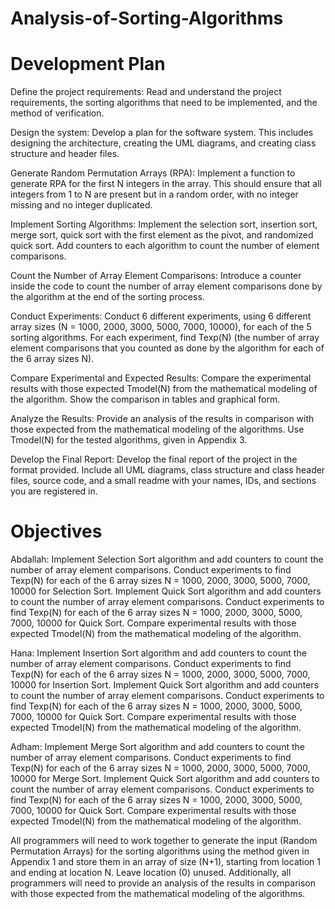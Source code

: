 # Analysis-of-Sorting-Algorithms

# Development Plan

Define the project requirements: Read and understand the project requirements, the sorting algorithms that need to be implemented, and the method of verification.

Design the system: Develop a plan for the software system. This includes designing the architecture, creating the UML diagrams, and creating class structure and header files.

Generate Random Permutation Arrays (RPA): Implement a function to generate RPA for the first N integers in the array. This should ensure that all integers from 1 to N are present but in a random order, with no integer missing and no integer duplicated.

Implement Sorting Algorithms: Implement the selection sort, insertion sort, merge sort, quick sort with the first element as the pivot, and randomized quick sort. Add counters to each algorithm to count the number of element comparisons.

Count the Number of Array Element Comparisons: Introduce a counter inside the code to count the number of array element comparisons done by the algorithm at the end of the sorting process.

Conduct Experiments: Conduct 6 different experiments, using 6 different array sizes (N = 1000, 2000, 3000, 5000, 7000, 10000), for each of the 5 sorting algorithms. For each experiment, find Texp(N) (the number of array element comparisons that you counted as done by the algorithm for each of the 6 array sizes N).

Compare Experimental and Expected Results: Compare the experimental results with those expected Tmodel(N) from the mathematical modeling of the algorithm. Show the comparison in tables and graphical form.

Analyze the Results: Provide an analysis of the results in comparison with those expected from the mathematical modeling of the algorithms. Use Tmodel(N) for the tested algorithms, given in Appendix 3.

Develop the Final Report: Develop the final report of the project in the format provided. Include all UML diagrams, class structure and class header files, source code, and a small readme with your names, IDs, and sections you are registered in.

# Objectives

Abdallah:
Implement Selection Sort algorithm and add counters to count the number of array element comparisons.
Conduct experiments to find Texp(N) for each of the 6 array sizes N = 1000, 2000, 3000, 5000, 7000, 10000 for Selection Sort.
Implement Quick Sort algorithm and add counters to count the number of array element comparisons.
Conduct experiments to find Texp(N) for each of the 6 array sizes N = 1000, 2000, 3000, 5000, 7000, 10000 for Quick Sort.
Compare experimental results with those expected Tmodel(N) from the mathematical modeling of the algorithm.


Hana:
Implement Insertion Sort algorithm and add counters to count the number of array element comparisons.
Conduct experiments to find Texp(N) for each of the 6 array sizes N = 1000, 2000, 3000, 5000, 7000, 10000 for Insertion Sort.
Implement Quick Sort algorithm and add counters to count the number of array element comparisons.
Conduct experiments to find Texp(N) for each of the 6 array sizes N = 1000, 2000, 3000, 5000, 7000, 10000 for Quick Sort.
Compare experimental results with those expected Tmodel(N) from the mathematical modeling of the algorithm.

Adham:
Implement Merge Sort algorithm and add counters to count the number of array element comparisons.
Conduct experiments to find Texp(N) for each of the 6 array sizes N = 1000, 2000, 3000, 5000, 7000, 10000 for Merge Sort.
Implement Quick Sort algorithm and add counters to count the number of array element comparisons.
Conduct experiments to find Texp(N) for each of the 6 array sizes N = 1000, 2000, 3000, 5000, 7000, 10000 for Quick Sort.
Compare experimental results with those expected Tmodel(N) from the mathematical modeling of the algorithm.

All programmers will need to work together to generate the input (Random Permutation Arrays) for the sorting algorithms using the method given in Appendix 1 and store them in an array of size (N+1), starting from location 1 and ending at location N. Leave location (0) unused. Additionally, all programmers will need to provide an analysis of the results in comparison with those expected from the mathematical modeling of the algorithms.
